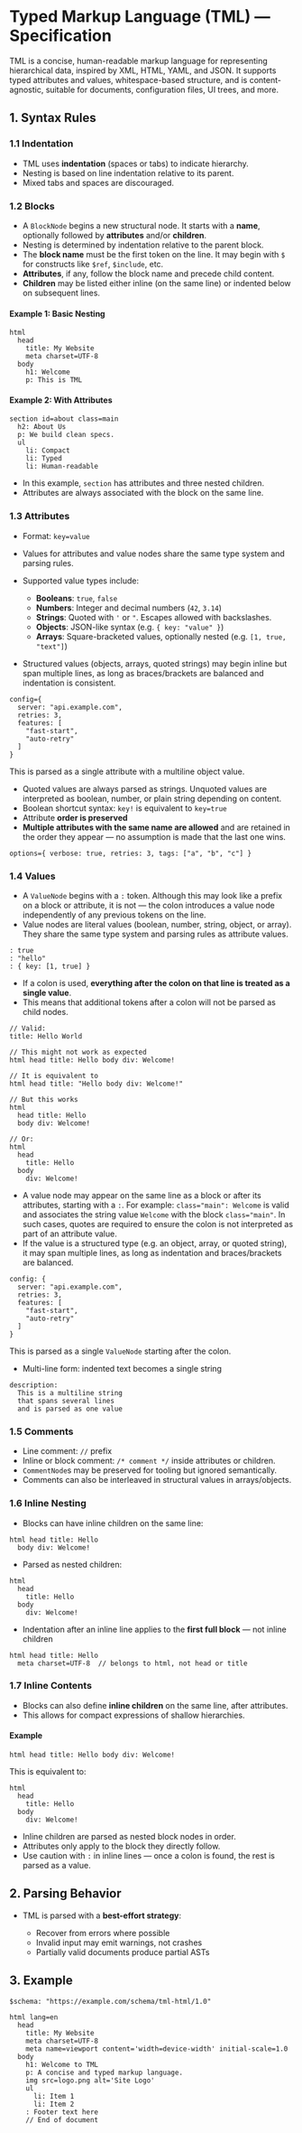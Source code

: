 # Typed Markup Language (TML) — Specification

TML is a concise, human-readable markup language for representing hierarchical data, inspired by XML, HTML, YAML, and JSON. It supports typed attributes and values, whitespace-based structure, and is content-agnostic, suitable for documents, configuration files, UI trees, and more.

## 1. Syntax Rules

### 1.1 Indentation

- TML uses **indentation** (spaces or tabs) to indicate hierarchy.
- Nesting is based on line indentation relative to its parent.
- Mixed tabs and spaces are discouraged.

### 1.2 Blocks

- A `BlockNode` begins a new structural node. It starts with a **name**, optionally followed by **attributes** and/or **children**.
- Nesting is determined by indentation relative to the parent block.
- The **block name** must be the first token on the line. It may begin with `$` for constructs like `$ref`, `$include`, etc.
- **Attributes**, if any, follow the block name and precede child content.
- **Children** may be listed either inline (on the same line) or indented below on subsequent lines.

#### Example 1: Basic Nesting

```tml
html
  head
    title: My Website
    meta charset=UTF-8
  body
    h1: Welcome
    p: This is TML
```

#### Example 2: With Attributes

```tml
section id=about class=main
  h2: About Us
  p: We build clean specs.
  ul
    li: Compact
    li: Typed
    li: Human-readable
```

- In this example, `section` has attributes and three nested children.
- Attributes are always associated with the block on the same line.

### 1.3 Attributes

- Format: `key=value`
- Values for attributes and value nodes share the same type system and parsing rules.
- Supported value types include:

  - **Booleans**: `true`, `false`
  - **Numbers**: Integer and decimal numbers (`42`, `3.14`)
  - **Strings**: Quoted with `'` or `"`. Escapes allowed with backslashes.
  - **Objects**: JSON-like syntax (e.g. `{ key: "value" }`)
  - **Arrays**: Square-bracketed values, optionally nested (e.g. `[1, true, "text"]`)

- Structured values (objects, arrays, quoted strings) may begin inline but span multiple lines, as long as braces/brackets are balanced and indentation is consistent.

```tml
config={
  server: "api.example.com",
  retries: 3,
  features: [
    "fast-start",
    "auto-retry"
  ]
}
```

This is parsed as a single attribute with a multiline object value.

- Quoted values are always parsed as strings. Unquoted values are interpreted as boolean, number, or plain string depending on content.
- Boolean shortcut syntax: `key!` is equivalent to `key=true`
- Attribute **order is preserved**
- **Multiple attributes with the same name are allowed** and are retained in the order they appear — no assumption is made that the last one wins.

```tml
options={ verbose: true, retries: 3, tags: ["a", "b", "c"] }
```

### 1.4 Values

- A `ValueNode` begins with a `:` token. Although this may look like a prefix on a block or attribute, it is not — the colon introduces a value node independently of any previous tokens on the line.
- Value nodes are literal values (boolean, number, string, object, or array). They share the same type system and parsing rules as attribute values.

```tml
: true
: "hello"
: { key: [1, true] }
```

- If a colon is used, **everything after the colon on that line is treated as a single value**.
- This means that additional tokens after a colon will not be parsed as child nodes.

```tml
// Valid:
title: Hello World

// This might not work as expected
html head title: Hello body div: Welcome!

// It is equivalent to
html head title: "Hello body div: Welcome!"

// But this works
html
  head title: Hello
  body div: Welcome!

// Or:
html
  head
    title: Hello
  body
    div: Welcome!
```

- A value node may appear on the same line as a block or after its attributes, starting with a `:`. For example: `class="main": Welcome` is valid and associates the string value `Welcome` with the block `class="main"`. In such cases, quotes are required to ensure the colon is not interpreted as part of an attribute value.
- If the value is a structured type (e.g. an object, array, or quoted string), it may span multiple lines, as long as indentation and braces/brackets are balanced.

```tml
config: {
  server: "api.example.com",
  retries: 3,
  features: [
    "fast-start",
    "auto-retry"
  ]
}
```

This is parsed as a single `ValueNode` starting after the colon.

- Multi-line form: indented text becomes a single string

```tml
description:
  This is a multiline string
  that spans several lines
  and is parsed as one value
```

### 1.5 Comments

- Line comment: `//` prefix
- Inline or block comment: `/* comment */` inside attributes or children.
- `CommentNode`s may be preserved for tooling but ignored semantically.
- Comments can also be interleaved in structural values in arrays/objects.

### 1.6 Inline Nesting

- Blocks can have inline children on the same line:

```tml
html head title: Hello
  body div: Welcome!
```

- Parsed as nested children:

```tml
html
  head
    title: Hello
  body
    div: Welcome!
```

- Indentation after an inline line applies to the **first full block** — not inline children

```tml
html head title: Hello
  meta charset=UTF-8  // belongs to html, not head or title
```

### 1.7 Inline Contents

- Blocks can also define **inline children** on the same line, after attributes.
- This allows for compact expressions of shallow hierarchies.

#### Example

```tml
html head title: Hello body div: Welcome!
```

This is equivalent to:

```tml
html
  head
    title: Hello
  body
    div: Welcome!
```

- Inline children are parsed as nested block nodes in order.
- Attributes only apply to the block they directly follow.
- Use caution with `:` in inline lines — once a colon is found, the rest is parsed as a value.

## 2. Parsing Behavior

- TML is parsed with a **best-effort strategy**:

  - Recover from errors where possible
  - Invalid input may emit warnings, not crashes
  - Partially valid documents produce partial ASTs

## 3. Example

```tml
$schema: "https://example.com/schema/tml-html/1.0"

html lang=en
  head
    title: My Website
    meta charset=UTF-8
    meta name=viewport content='width=device-width' initial-scale=1.0
  body
    h1: Welcome to TML
    p: A concise and typed markup language.
    img src=logo.png alt='Site Logo'
    ul
      li: Item 1
      li: Item 2
    : Footer text here
    // End of document
```
